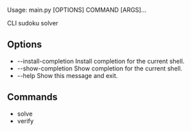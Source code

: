                                                                                                
 Usage: main.py [OPTIONS] COMMAND [ARGS]...                                                     
                                                                                                
 CLI sudoku solver                                                                              
                                                                                                
                                                                                                
Options
-------
- --install-completion   Install completion for the current shell.
- --show-completion      Show completion for the current shell.
- --help                 Show this message and exit.

Commands
--------
- solve
- verify